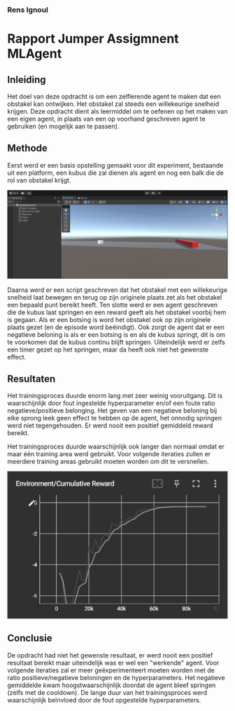 ### Rens Ignoul

# Rapport Jumper Assigmnent MLAgent

## Inleiding

Het doel van deze opdracht is om een zelflerende agent te maken dat een obstakel kan ontwijken. Het obstakel zal steeds een willekeurige snelheid krijgen. Deze opdracht dient als leermiddel om te oefenen op het maken van een eigen agent, in plaats van een op voorhand geschreven agent te gebruiken (en mogelijk aan te passen).

## Methode

Eerst werd er een basis opstelling gemaakt voor dit experiment, bestaande uit een platform, een kubus die zal dienen als agent en nog een balk die de rol van obstakel krijgt.

![De basis opstelling](/images/jumperagentsetup.PNG "De basis opstelling")

Daarna werd er een script geschreven dat het obstakel met een willekeurige snelheid laat bewegen en terug op zijn originele plaats zet als het obstakel een bepaald punt bereikt heeft. Ten slotte werd er een agent geschreven die de kubus laat springen en een reward geeft als het obstakel voorbij hem is gegaan. Als er een botsing is word het obstakel ook op zijn originele plaats gezet (en de episode word beëindigt). Ook zorgt de agent dat er een negatieve beloning is als er een botsing is en als de kubus springt, dit is om te voorkomen dat de kubus continu blijft springen. Uiteindelijk werd er zelfs een timer gezet op het springen, maar da heeft ook niet het gewenste effect.

## Resultaten

Het trainingsproces duurde enorm lang met zeer weinig vooruitgang. Dit is waarschijnlijk door fout ingestelde hyperparameter en/of een foute ratio negatieve/positieve belonging. Het geven van een negatieve beloning bij elke sprong leek geen effect te hebben op de agent, het onnodig springen werd niet tegengehouden. Er werd nooit een positief gemiddeld reward bereikt.

Het trainingsproces duurde waarschijnlijk ook langer dan normaal omdat er maar één training area werd gebruikt. Voor volgende iteraties zullen er meerdere training areas gebruikt moeten worden om dit te versnellen.

![Grafiek van de resultaten](/images/jumperagentchart.PNG "Grafiek van de resultaten")

## Conclusie

De opdracht had niet het gewenste resultaat, er werd nooit een positief resultaat bereikt maar uiteindelijk was er wel een "werkende" agent. Voor volgende iteraties zal er meer geëxperimenteert moeten worden met de ratio positieve/negatieve beloningen en de hyperparameters. Het negatieve gemiddelde kwam hoogstwaarschijnlijk doordat de agent bleef springen (zelfs met de cooldown). De lange duur van het trainingsproces werd waarschijnlijk beïnvloed door de fout opgestelde hyperparameters.
